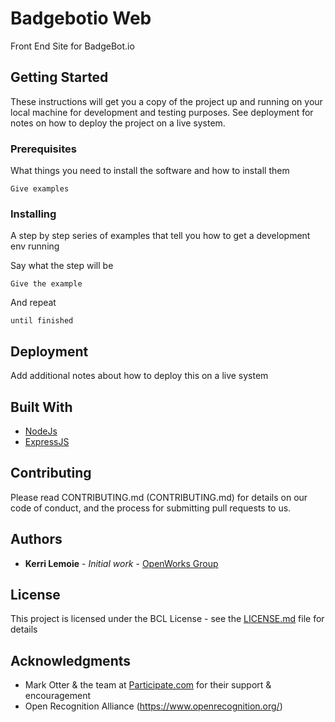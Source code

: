 # Badgebotio Web

Front End Site for BadgeBot.io

## Getting Started

These instructions will get you a copy of the project up and running on your local machine for development and testing purposes. See deployment for notes on how to deploy the project on a live system.

### Prerequisites

What things you need to install the software and how to install them

```
Give examples
```

### Installing

A step by step series of examples that tell you how to get a development env running

Say what the step will be

```
Give the example
```

And repeat

```
until finished
```

## Deployment

Add additional notes about how to deploy this on a live system

## Built With

* [NodeJs](https://nodejs.or)
* [ExpressJS](https://expressjs.com/)

## Contributing

Please read CONTRIBUTING.md (CONTRIBUTING.md) for details on our code of conduct, and the process for submitting pull requests to us.
 

## Authors

* **Kerri Lemoie** - *Initial work* - [OpenWorks Group](http://openworksgrp.com)


## License

This project is licensed under the BCL License - see the [LICENSE.md](LICENSE.md) file for details

## Acknowledgments

* Mark Otter & the team at [Participate.com](https://participate.com) for their support & encouragement
* Open Recognition Alliance (https://www.openrecognition.org/)
